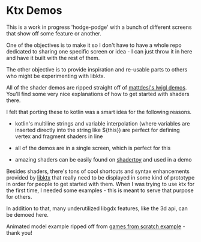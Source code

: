 # Ktx Demos

This is a work in progress 'hodge-podge' with a bunch of different screens that show off some feature or another.

One of the objectives is to make it so I don't have to have a whole repo dedicated to sharing one specific screen or idea - I can just throw 
it in here and have it built with the rest of them.

The other objective is to provide inspiration and re-usable parts to others who might be experimenting with libktx. 

All of the shader demos are ripped straight off of [mattdesl's lwjgl demos](https://github.com/mattdesl/lwjgl-basics). You'll find some very 
nice explanations of how to get started with shaders there.

I felt that porting these to kotlin was a smart idea for the following reasons.

- kotlin's multiline strings and variable interpolation (where variables are inserted directly into the string like ${this}) are perfect for 
defining vertex and fragment shaders in line

- all of the demos are in a single screen, which is perfect for this

- amazing shaders can be easily found on [shadertoy](https://www.shadertoy.com) and used in a demo

Besides shaders, there's tons of cool shortcuts and syntax enhancements provided by [libktx](https://github.com/libktx) that really need to be 
displayed in some kind of prototype in order for people to get started with them. When I was trying to use ktx for the first time, I needed 
some examples - this is meant to serve that purpose for others.

In addition to that, many underutilized libgdx features, like the 3d api, can be demoed here.

Animated model example ripped off from [games from scratch 
example](https://www.gamefromscratch.com/post/2014/01/19/3D-models-and-animation-from-Blender-to-LibGDX.aspx) - thank you!
